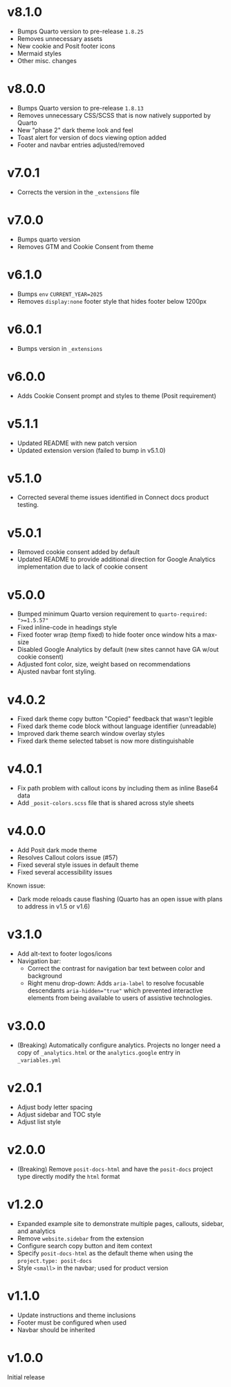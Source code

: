 # v8.1.0

* Bumps Quarto version to pre-release `1.8.25`
* Removes unnecessary assets
* New cookie and Posit footer icons
* Mermaid styles
* Other misc. changes


# v8.0.0

* Bumps Quarto version to pre-release `1.8.13`
* Removes unnecessary CSS/SCSS that is now natively supported by Quarto
* New "phase 2" dark theme look and feel
* Toast alert for version of docs viewing option added
* Footer and navbar entries adjusted/removed

# v7.0.1

* Corrects the version in the `_extensions` file

# v7.0.0

* Bumps quarto version
* Removes GTM and Cookie Consent from theme

# v6.1.0

* Bumps `env` `CURRENT_YEAR=2025`
* Removes `display:none` footer style that hides footer below 1200px

# v6.0.1

* Bumps version in `_extensions`

# v6.0.0

* Adds Cookie Consent prompt and styles to theme (Posit requirement)

# v5.1.1

* Updated README with new patch version
* Updated extension version (failed to bump in v5.1.0)

# v5.1.0

* Corrected several theme issues identified in Connect docs product testing.

# v5.0.1

* Removed cookie consent added by default
* Updated README to provide additional direction for Google Analytics implementation due to lack of cookie consent

# v5.0.0

* Bumped minimum Quarto version requirement to `quarto-required: ">=1.5.57"`
* Fixed inline-code in headings style
* Fixed footer wrap (temp fixed) to hide footer once window hits a max-size
* Disabled Google Analytics by default (new sites cannot have GA w/out cookie consent)
* Adjusted font color, size, weight based on recommendations
* Ajusted navbar font styling.

# v4.0.2

* Fixed dark theme copy button "Copied" feedback that wasn't legible
* Fixed dark theme code block without language identifier (unreadable)
* Improved dark theme search window overlay styles
* Fixed dark theme selected tabset is now more distinguishable

# v4.0.1

* Fix path problem with callout icons by including them as inline Base64 data
* Add `_posit-colors.scss` file that is shared across style sheets

# v4.0.0

* Add Posit dark mode theme
* Resolves Callout colors issue (#57)
* Fixed several style issues in default theme
* Fixed several accessibility issues

Known issue:

* Dark mode reloads cause flashing (Quarto has an open issue with plans to address in v1.5 or v1.6)

# v3.1.0

* Add alt-text to footer logos/icons
* Navigation bar:
    * Correct the contrast for navigation bar text between color and background
    * Right menu drop-down: Adds `aria-label` to resolve focusable descendants `aria-hidden="true"` which prevented interactive elements from being available to users of assistive technologies.

# v3.0.0

* (Breaking) Automatically configure analytics. Projects no longer need a copy
  of `_analytics.html` or the `analytics.google` entry in `_variables.yml`

# v2.0.1

* Adjust body letter spacing
* Adjust sidebar and TOC style
* Adjust list style

# v2.0.0

* (Breaking) Remove `posit-docs-html` and have the `posit-docs` project type
  directly modify the `html` format

# v1.2.0

* Expanded example site to demonstrate multiple pages, callouts, sidebar, and analytics
* Remove `website.sidebar` from the extension
* Configure search copy button and item context
* Specify `posit-docs-html` as the default theme when using the `project.type: posit-docs`
* Style `<small>` in the navbar; used for product version

# v1.1.0

* Update instructions and theme inclusions
* Footer must be configured when used
* Navbar should be inherited

# v1.0.0

Initial release
